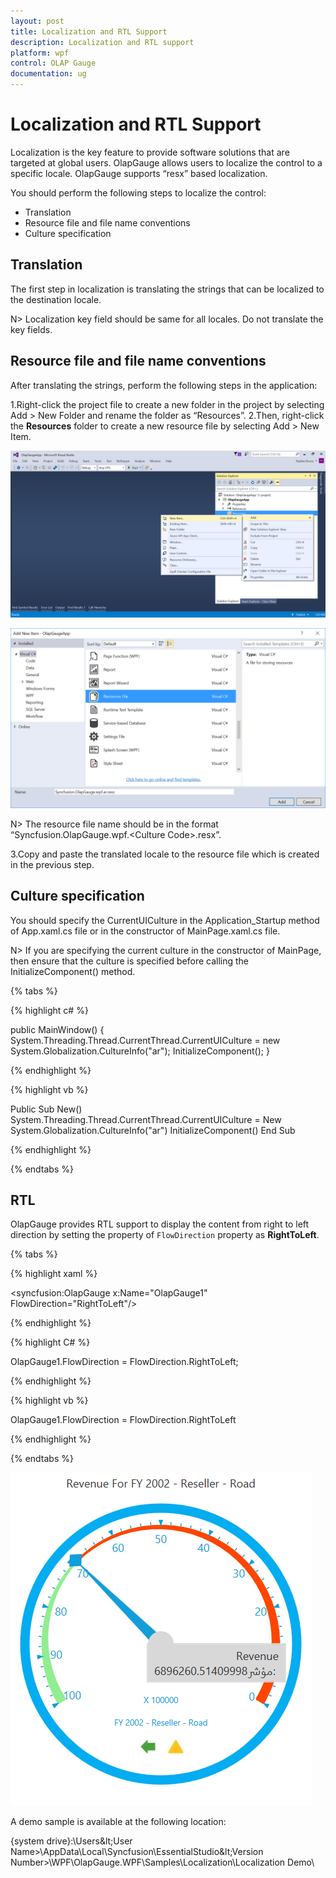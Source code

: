 ```yaml
---
layout: post
title: Localization and RTL Support
description: Localization and RTL support
platform: wpf
control: OLAP Gauge
documentation: ug
---
```


# Localization and RTL Support

Localization is the key feature to provide software solutions that are targeted at global users. OlapGauge allows users to localize the control to a specific locale. OlapGauge supports “resx” based localization.

You should perform the following steps to localize the control:

* Translation
* Resource file and file name conventions
* Culture specification

## Translation

The first step in localization is translating the strings that can be localized to the destination locale.

N> Localization key field should be same for all locales. Do not translate the key fields.

## Resource file and file name conventions

After translating the strings, perform the following steps in the application:

1.Right-click the project file to create a new folder in the project by selecting Add > New Folder and rename the folder as “Resources”.
2.Then, right-click the **Resources** folder to create a new resource file by selecting Add > New Item.

![](Localization_images/Localization-step1.png)

![](Localization_images/Localization-step2.png)

N> The resource file name should be in the format “Syncfusion.OlapGauge.wpf.&lt;Culture Code&gt;.resx”.

3.Copy and paste the translated locale to the resource file which is created in the previous step.

## Culture specification

You should specify the CurrentUICulture in the Application_Startup method of App.xaml.cs file or in the constructor of MainPage.xaml.cs file.

N> If you are specifying the current culture in the constructor of MainPage, then ensure that the culture is specified before calling the InitializeComponent() method.

{% tabs %}

{% highlight c# %}

public MainWindow()
{
    System.Threading.Thread.CurrentThread.CurrentUICulture = new System.Globalization.CultureInfo("ar");
    InitializeComponent();
}

{% endhighlight %}

{% highlight vb %}

Public Sub New()
    System.Threading.Thread.CurrentThread.CurrentUICulture = New System.Globalization.CultureInfo("ar")
    InitializeComponent()
End Sub

{% endhighlight %}

{% endtabs %}

## RTL

OlapGauge provides RTL support to display the content from right to left direction by setting the property of `FlowDirection` property as **RightToLeft**.

{% tabs %}

{% highlight xaml %}

<syncfusion:OlapGauge x:Name="OlapGauge1" FlowDirection="RightToLeft"/>

{% endhighlight %}

{% highlight C# %}

OlapGauge1.FlowDirection = FlowDirection.RightToLeft;

{% endhighlight %}

{% highlight vb %}

OlapGauge1.FlowDirection = FlowDirection.RightToLeft

{% endhighlight %}

{% endtabs %}

![](Localization_images/Localization-RTL.png)

A demo sample is available at the following location:

{system drive}:\Users\&lt;User Name&gt;\AppData\Local\Syncfusion\EssentialStudio\&lt;Version Number&gt;\WPF\OlapGauge.WPF\Samples\Localization\Localization Demo\